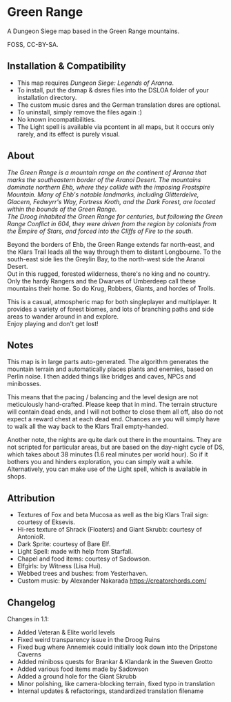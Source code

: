 # Green Range
A Dungeon Siege map based in the Green Range mountains.

FOSS, CC-BY-SA.

## Installation & Compatibility
- This map requires _Dungeon Siege: Legends of Aranna_.
- To install, put the dsmap & dsres files into the DSLOA folder of your installation directory.
- The custom music dsres and the German translation dsres are optional.
- To uninstall, simply remove the files again :)
- No known incompatibilities.
- The Light spell is available via pcontent in all maps, but it occurs only rarely, and its effect is purely visual.

## About
_The Green Range is a mountain range on the continent of Aranna that marks the southeastern border of the Aranoi Desert.
The mountains dominate northern Ehb, where they collide with the imposing Frostspire Mountain.
Many of Ehb's notable landmarks, including Glitterdelve, Glacern, Fedwyrr's Way, Fortress Kroth, and the Dark Forest,
are located within the bounds of the Green Range.\
The Droog inhabited the Green Range for centuries, but following the Green Range Conflict in 604,
they were driven from the region by colonists from the Empire of Stars, and forced into the Cliffs of Fire to the south._

Beyond the borders of Ehb, the Green Range extends far north-east,
and the Klars Trail leads all the way through them to distant Longbourne.
To the south-east side lies the Greylin Bay, to the north-west side the Aranoi Desert.\
Out in this rugged, forested wilderness, there's no king and no country.
Only the hardy Rangers and the Dwarves of Umberdeep call these mountains their home.
So do Krug, Robbers, Giants, and hordes of Trolls.

This is a casual, atmospheric map for both singleplayer and multiplayer.
It provides a variety of forest biomes, and lots of branching paths and side areas to wander around in and explore.\
Enjoy playing and don't get lost!

## Notes
This map is in large parts auto-generated.
The algorithm generates the mountain terrain and automatically places plants and enemies,
based on Perlin noise. I then added things like bridges and caves, NPCs and minibosses.

This means that the pacing / balancing and the level design are not meticulously hand-crafted.
Please keep that in mind.
The terrain structure will contain dead ends, and I will not bother to close them all off,
also do not expect a reward chest at each dead end.
Chances are you will simply have to walk all the way back to the Klars Trail empty-handed.

Another note, the nights are quite dark out there in the mountains.
They are not scripted for particular areas, but are based on the day-night cycle of DS,
which takes about 38 minutes (1.6 real minutes per world hour).
So if it bothers you and hinders exploration, you can simply wait a while.\
Alternatively, you can make use of the Light spell, which is available in shops.

## Attribution
- Textures of Fox and beta Mucosa as well as the big Klars Trail sign: courtesy of Eksevis.
- Hi-res texture of Shrack (Floaters) and Giant Skrubb: courtesy of AntonioR.
- Dark Sprite: courtesy of Bare Elf.
- Light Spell: made with help from Starfall.
- Chapel and food items: courtesy of Sadowson.
- Elfgirls: by Witness (Lisa Hui).
- Webbed trees and bushes: from Yesterhaven.
- Custom music: by Alexander Nakarada https://creatorchords.com/

## Changelog
Changes in 1.1:
- Added Veteran & Elite world levels
- Fixed weird transparency issue in the Droog Ruins
- Fixed bug where Annemiek could initially look down into the Dripstone Caverns
- Added miniboss quests for Brankar & Klandank in the Sweven Grotto
- Added various food items made by Sadowson
- Added a ground hole for the Giant Skrubb
- Minor polishing, like camera-blocking terrain, fixed typo in translation
- Internal updates & refactorings, standardized translation filename
